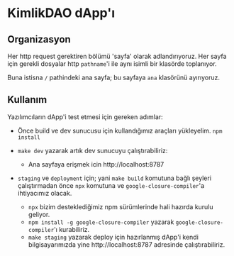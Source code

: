# KimlikDAO dApp'ı

## Organizasyon
Her http request gerektiren bölümü 'sayfa' olarak adlandırıyoruz.
Her sayfa için gerekli dosyalar http `pathname`'i ile aynı isimli
bir klasörde toplanıyor.

Buna istisna `/` pathindeki ana sayfa; bu sayfaya `ana` klasörünü
ayırıyoruz.

## Kullanım
Yazılımcıların dApp'i test etmesi için gereken adımlar:
- Önce build ve dev sunucusu için kullandığımız araçları yükleyelim.
`
npm install
`

- `make dev` yazarak artık dev sunucuyu çalıştırabiliriz:
    - Ana sayfaya erişmek icin http://localhost:8787
- `staging` ve `deployment` için; yani `make build` komutuna bağlı şeyleri çalıştırmadan önce `npx` komutuna ve `google-closure-compiler`'a ihtiyacımız olacak.
    - `npx` bizim desteklediğimiz npm sürümlerinde hali hazırda kurulu geliyor.
    - `npm install -g google-closure-compiler` yazarak `google-closure-compiler`'ı kurabiliriz.
    - `make staging` yazarak deploy için hazırlanmış dApp'i kendi bilgisayarımızda yine http://localhost:8787 adresinde çalıştırabiliriz.
